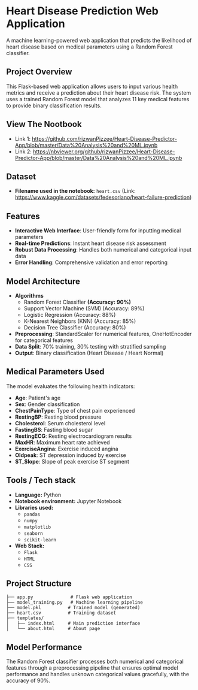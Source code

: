 # Heart Disease Prediction Web Application

A machine learning-powered web application that predicts the likelihood of heart disease based on medical parameters using a Random Forest classifier.

## Project Overview

This Flask-based web application allows users to input various health metrics and receive a prediction about their heart disease risk. The system uses a trained Random Forest model that analyzes 11 key medical features to provide binary classification results.

## View The Nootbook

- Link 1: https://github.com/rizwanPizzee/Heart-Disease-Predictor-App/blob/master/Data%20Analysis%20and%20ML.ipynb
- Link 2: https://nbviewer.org/github/rizwanPizzee/Heart-Disease-Predictor-App/blob/master/Data%20Analysis%20and%20ML.ipynb

## Dataset

- **Filename used in the notebook:** `heart.csv` (Link: https://www.kaggle.com/datasets/fedesoriano/heart-failure-prediction)

## Features

- **Interactive Web Interface**: User-friendly form for inputting medical parameters
- **Real-time Predictions**: Instant heart disease risk assessment
- **Robust Data Processing**: Handles both numerical and categorical input data
- **Error Handling**: Comprehensive validation and error reporting

## Model Architecture

- **Algorithms**
  -  Random Forest Classifier **(Accuracy: 90%)**
  -  Support Vector Machine (SVM) (Accuracy: 89%)
  -  Logistic Regression (Accuracy: 88%)
  -  K-Nearest Neighbors (KNN) (Accuracy: 85%)
  -  Decision Tree Classifier (Accuracy: 80%) 
- **Preprocessing**: StandardScaler for numerical features, OneHotEncoder for categorical features
- **Data Split**: 70% training, 30% testing with stratified sampling
- **Output**: Binary classification (Heart Disease / Heart Normal)

## Medical Parameters Used

The model evaluates the following health indicators:

- **Age**: Patient's age
- **Sex**: Gender classification
- **ChestPainType**: Type of chest pain experienced
- **RestingBP**: Resting blood pressure
- **Cholesterol**: Serum cholesterol level
- **FastingBS**: Fasting blood sugar
- **RestingECG**: Resting electrocardiogram results
- **MaxHR**: Maximum heart rate achieved
- **ExerciseAngina**: Exercise induced angina
- **Oldpeak**: ST depression induced by exercise
- **ST_Slope**: Slope of peak exercise ST segment

## Tools / Tech stack

- **Language:** Python
- **Notebook environment:** Jupyter Notebook
- **Libraries used:**
  - `pandas`
  - `numpy`
  - `matplotlib`
  - `seaborn`
  - `scikit-learn`
- **Web Stack:**
  - `Flask`
  - `HTML`
  - `CSS`

## Project Structure

```
├── app.py              # Flask web application
├── model_training.py   # Machine learning pipeline
├── model.pkl          # Trained model (generated)
├── heart.csv          # Training dataset
├── templates/
│   ├── index.html     # Main prediction interface
│   └── about.html     # About page
```



## Model Performance

The Random Forest classifier processes both numerical and categorical features through a preprocessing pipeline that ensures optimal model performance and handles unknown categorical values gracefully, with the accuracy of 90%.
